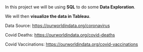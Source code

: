 In this project we will be using **SQL** to do some **Data Exploration**. 

We will then **visualize the data in Tableau**.


Data Source: https://ourworldindata.org/coronavirus

Covid Deaths: https://ourworldindata.org/covid-deaths

Covid Vaccinations: https://ourworldindata.org/covid-vaccinations
